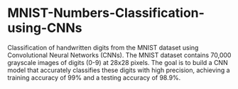 # MNIST-Numbers-Classification-using-CNNs
Classification of handwritten digits from the MNIST dataset using Convolutional Neural Networks (CNNs). The MNIST dataset contains 70,000 grayscale images of digits (0-9) at 28x28 pixels. The goal is to build a CNN model that accurately classifies these digits with high precision, achieving a training accuracy of 99% and a testing accuracy of 98.9%.
